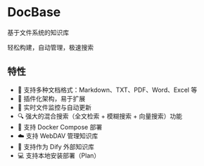 # DocBase

基于文件系统的知识库

轻松构建，自动管理，极速搜索

## 特性

- 📂 支持多种文档格式：Markdown、TXT、PDF、Word、Excel 等
- 🧩 插件化架构，易于扩展
- 🚀 实时文件监控与自动更新
- 🔍 强大的混合搜索（全文检索 + 模糊搜索 + 向量搜索）功能
- 🐳 支持 Docker Compose 部署
- ☁️ 支持 WebDAV 管理知识库
- 🔌 支持作为 Dify 外部知识库
- 💻 支持本地安装部署（Plan）

<!-- 基本 -->
<!-- TODO 上架 1panel -->
<!-- TODO 文档和网站 -->

<!-- 下一步区域 -->
<!-- TDDO 扫描、监视、访问读取合为一个文件系统插件 -->

<!-- 工程化 -->
<!-- TODO 单元测试 -->
<!-- TODO 打点日志 -->

<!-- 功能 -->
<!-- TODO 插件管理 API -->
<!-- TODO 多模态文档加载器、流式加载文档(使用https://llm-tools.mintlify.app/components/data-sources/overview) -->

<!-- 性能优化 -->
<!-- TODO 校验 doc hash 是否存在放到 docloader 执行前 -->

<!-- 客户端版 -->
<!-- 动态选择知识库目录功能 -->
<!-- 本地自动部署 meilisearch -->
<!-- 作为 cherry studio 外部知识库 -->

<!-- 企业版 -->
<!-- 多知识库管理 -->
<!-- 知识库粒度的权限管理（webdav权限+搜索权限控制） -->
<!-- 知识库分享、挂载 -->
<!-- OIDC 认证 -->
